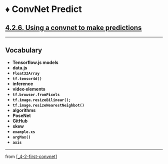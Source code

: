 # ♦️ ConvNet Predict

## [**4.2.6.** Using a convnet to make predictions](https://livebook.manning.com/book/deep-learning-with-javascript/chapter-4/94)

---

## **Vocabulary**

- **Tensorflow.js models**
- **data.js**
- **`Float32Array`**
- **`tf.tensor4d()`**
- **inference**
- **video elements**
- **`tf.browser.fromPixels`**
- **`tf.image.resizeBilinear();`**
- **`tf.image.resizeNearestNeighbot()`**
- **algorithms**
- **PoseNet**
- **GitHub**
- **skew**
- **`example.xs`**
- **`argMax()`**
- **`axis`**

---

from [[_4-2-first-convnet]]

[//begin]: # "Autogenerated link references for markdown compatibility"
[_4-2-first-convnet]: _4-2-first-convnet.md "♦️ First ConvNet"
[//end]: # "Autogenerated link references"
